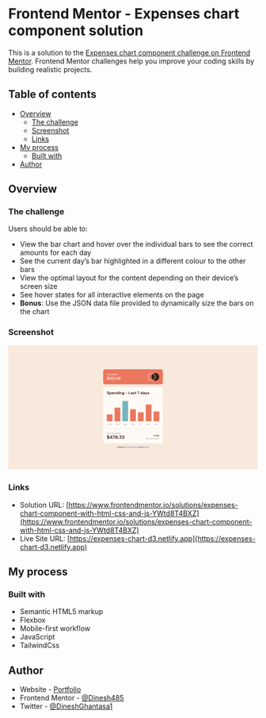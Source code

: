 # Frontend Mentor - Expenses chart component solution

This is a solution to the [Expenses chart component challenge on Frontend Mentor](https://www.frontendmentor.io/challenges/expenses-chart-component-e7yJBUdjwt). Frontend Mentor challenges help you improve your coding skills by building realistic projects. 

## Table of contents

- [Overview](#overview)
  - [The challenge](#the-challenge)
  - [Screenshot](#screenshot)
  - [Links](#links)
- [My process](#my-process)
  - [Built with](#built-with)
- [Author](#author)




## Overview

### The challenge

Users should be able to:

- View the bar chart and hover over the individual bars to see the correct amounts for each day
- See the current day’s bar highlighted in a different colour to the other bars
- View the optimal layout for the content depending on their device’s screen size
- See hover states for all interactive elements on the page
- **Bonus**: Use the JSON data file provided to dynamically size the bars on the chart

### Screenshot

![](./screenshot.png)



### Links

- Solution URL: [https://www.frontendmentor.io/solutions/expenses-chart-component-with-html-css-and-js-YWtd8T4BXZ](https://www.frontendmentor.io/solutions/expenses-chart-component-with-html-css-and-js-YWtd8T4BXZ)
- Live Site URL: [https://expenses-chart-d3.netlify.app](https://expenses-chart-d3.netlify.app)

## My process

### Built with

- Semantic HTML5 markup
- Flexbox
- Mobile-first workflow
- JavaScript
- TailwindCss



## Author

- Website - [Portfolio](https://kind-wing-81f39c.netlify.app/)
- Frontend Mentor - [@Dinesh485](https://www.frontendmentor.io/profile/Dinesh485)
- Twitter - [@DineshGhantasa1](https://twitter.com/DineshGhantasa1)



